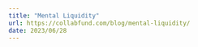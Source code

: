 ```yaml
---
title: "Mental Liquidity"
url: https://collabfund.com/blog/mental-liquidity/
date: 2023/06/28
---
```

